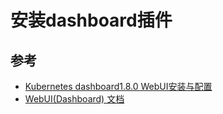 # 安装dashboard插件


## 参考

* [Kubernetes dashboard1.8.0 WebUI安装与配置](http://blog.csdn.net/A632189007/article/details/78840971)
* [WebUI(Dashboard) 文档](https://kubernetes.io/docs/tasks/access-application-cluster/web-ui-dashboard/)
